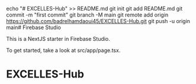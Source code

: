 echo "# EXCELLES-Hub" >> README.md
git init
git add README.md
git commit -m "first commit"
git branch -M main
git remote add origin https://github.com/badrelhamdaoui45/EXCELLES-Hub.git
git push -u origin main# Firebase Studio

This is a NextJS starter in Firebase Studio.

To get started, take a look at src/app/page.tsx.
# EXCELLES-Hub
